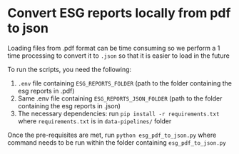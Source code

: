 # Convert ESG reports locally from pdf to json

Loading files from .pdf format can be time consuming so
we perform a 1 time processing to convert it to `.json` so that it is easier to load
in the future

To run the scripts, you need the following:

1) `.env` file containing `ESG_REPORTS_FOLDER` (path to the folder containing the esg reports in .pdf)
2) Same .env file containing `ESG_REPORTS_JSON_FOLDER` (path to the folder containing the esg reports in .json)
3) The necessary dependencies: run `pip install -r requirements.txt` where `requirements.txt` is in `data-pipelines/` folder

Once the pre-requisites are met,
run `python esg_pdf_to_json.py`
where command needs to be run within the folder containing `esg_pdf_to_json.py`
